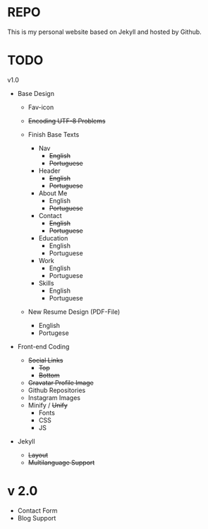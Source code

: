 REPO
====

 This is my personal website based on Jekyll and hosted by Github.

TODO
====

v1.0

* Base Design
	* Fav-icon
	* ~~Encoding UTF-8 Problems~~
	* Finish Base Texts
		* Nav
			* ~~English~~
			* ~~Portuguese~~
		* Header
			* ~~English~~
			* ~~Portuguese~~
		* About Me
			* English
			* ~~Portuguese~~
		* Contact
			* ~~English~~
			* ~~Portuguese~~
		* Education
			* English
			* Portuguese
		* Work
			* English
			* Portuguese
		* Skills
			* English
			* Portuguese		
		
	* New Resume Design (PDF-File)
		* English
		* Portugese
	
* Front-end Coding 	
	* ~~Social Links~~
		* ~~Top~~
		* ~~Bottom~~
	* ~~Gravatar Profile Image~~
	* Github Repositories
	* Instagram Images
	* Minify / ~~Unify~~
		* Fonts
		* CSS
		* JS
		
* Jekyll
	* ~~Layout~~
	* ~~Multilanguage Support~~
	
v 2.0
====
* Contact Form
* Blog Support
